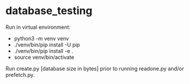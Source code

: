 # database_testing

Run in virtual environment:
* python3 -m venv venv
* ./venv/bin/pip install -U pip
* ./venv/bin/pip install -e .
* source venv/bin/activate

Run create.py [database size in bytes] prior to running readone.py and/or prefetch.py.
